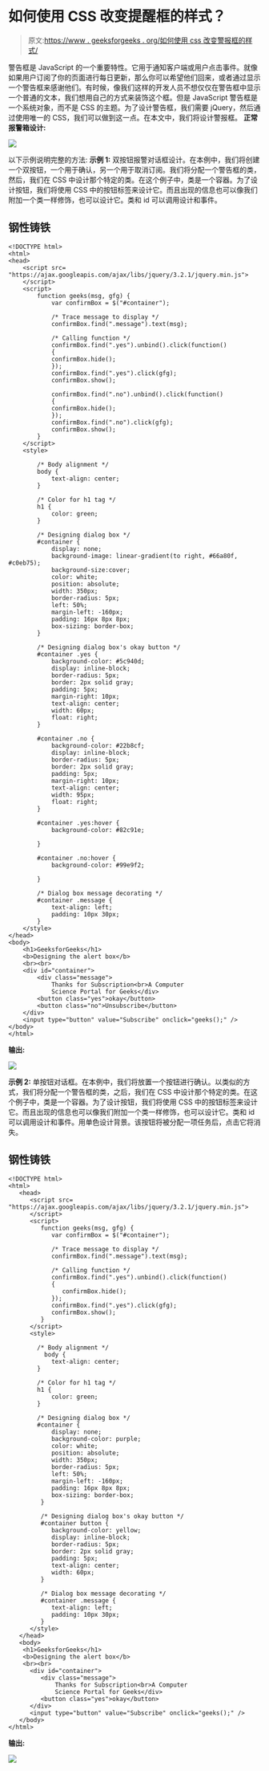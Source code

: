 # 如何使用 CSS 改变提醒框的样式？

> 原文:[https://www . geeksforgeeks . org/如何使用 css 改变警报框的样式/](https://www.geeksforgeeks.org/how-to-change-the-style-of-alert-box-using-css/)

警告框是 JavaScript 的一个重要特性。它用于通知客户端或用户点击事件。就像如果用户订阅了你的页面进行每日更新，那么你可以希望他们回来，或者通过显示一个警告框来感谢他们。有时候，像我们这样的开发人员不想仅仅在警告框中显示一个普通的文本，我们想用自己的方式来装饰这个框。但是 JavaScript 警告框是一个系统对象，而不是 CSS 的主题。为了设计警告框，我们需要 jQuery，然后通过使用唯一的 CSS，我们可以做到这一点。在本文中，我们将设计警报框。
**正常报警箱设计:**

![](img/de8e5b5354eafbf70645bc435bc9ff16.png)

以下示例说明完整的方法:
**示例 1:** 双按钮报警对话框设计。在本例中，我们将创建一个双按钮，一个用于确认，另一个用于取消订阅。我们将分配一个警告框的类，然后，我们在 CSS 中设计那个特定的类。在这个例子中，类是一个容器。为了设计按钮，我们将使用 CSS 中的按钮标签来设计它。而且出现的信息也可以像我们附加一个类一样修饰，也可以设计它。类和 id 可以调用设计和事件。

## 钢性铸铁

```
<!DOCTYPE html>
<html>
<head>
    <script src=
"https://ajax.googleapis.com/ajax/libs/jquery/3.2.1/jquery.min.js">
    </script>
    <script>
        function geeks(msg, gfg) {
            var confirmBox = $("#container");

            /* Trace message to display */
            confirmBox.find(".message").text(msg);

            /* Calling function */
            confirmBox.find(".yes").unbind().click(function()
            {
            confirmBox.hide();
            });
            confirmBox.find(".yes").click(gfg);
            confirmBox.show();

            confirmBox.find(".no").unbind().click(function()
            {
            confirmBox.hide();
            });
            confirmBox.find(".no").click(gfg);
            confirmBox.show();
        }
    </script>
    <style>

        /* Body alignment */    
        body {
            text-align: center;
        }

        /* Color for h1 tag */
        h1 {
            color: green;
        }

        /* Designing dialog box */
        #container {
            display: none;
            background-image: linear-gradient(to right, #66a80f, #c0eb75);
            background-size:cover;
            color: white;
            position: absolute;
            width: 350px;
            border-radius: 5px;
            left: 50%;
            margin-left: -160px;
            padding: 16px 8px 8px;
            box-sizing: border-box;
        }

        /* Designing dialog box's okay button */
        #container .yes {
            background-color: #5c940d;
            display: inline-block;
            border-radius: 5px;
            border: 2px solid gray;
            padding: 5px;
            margin-right: 10px;
            text-align: center;
            width: 60px;
            float: right;
        }

        #container .no {
            background-color: #22b8cf;
            display: inline-block;
            border-radius: 5px;
            border: 2px solid gray;
            padding: 5px;
            margin-right: 10px;
            text-align: center;
            width: 95px;
            float: right;
        }

        #container .yes:hover {
            background-color: #82c91e;

        }

        #container .no:hover {
            background-color: #99e9f2;

        }

        /* Dialog box message decorating */
        #container .message {
            text-align: left;
            padding: 10px 30px;
        }
    </style>
</head>
<body>
    <h1>GeeksforGeeks</h1>
    <b>Designing the alert box</b>
    <br><br>
    <div id="container">
        <div class="message">
            Thanks for Subscription<br>A Computer
            Science Portal for Geeks</div>
        <button class="yes">okay</button>
        <button class="no">Unsubscribe</button>
    </div>
    <input type="button" value="Subscribe" onclick="geeks();" />
</body>
</html>                   
```

**输出:**

![](img/4804412a9ccd3c43e717b66c5f73c9da.png)

**示例 2:** 单按钮对话框。在本例中，我们将放置一个按钮进行确认。以类似的方式，我们将分配一个警告框的类，之后，我们在 CSS 中设计那个特定的类。在这个例子中，类是一个容器。为了设计按钮，我们将使用 CSS 中的按钮标签来设计它。而且出现的信息也可以像我们附加一个类一样修饰，也可以设计它。类和 id 可以调用设计和事件。用单色设计背景。该按钮将被分配一项任务后，点击它将消失。

## 钢性铸铁

```
<!DOCTYPE html>
<html>
   <head>
      <script src=
"https://ajax.googleapis.com/ajax/libs/jquery/3.2.1/jquery.min.js">
      </script>
      <script>
         function geeks(msg, gfg) {
            var confirmBox = $("#container");

            /* Trace message to display */
            confirmBox.find(".message").text(msg);

            /* Calling function */
            confirmBox.find(".yes").unbind().click(function()
            {
               confirmBox.hide();
            });
            confirmBox.find(".yes").click(gfg);
            confirmBox.show();
         }
      </script>
      <style>

        /* Body alignment */     
          body {
            text-align: center;
        }

        /* Color for h1 tag */
        h1 {
            color: green;
        }

        /* Designing dialog box */
        #container {
            display: none;
            background-color: purple;
            color: white;
            position: absolute;
            width: 350px;
            border-radius: 5px;
            left: 50%;
            margin-left: -160px;
            padding: 16px 8px 8px;
            box-sizing: border-box;
         }

         /* Designing dialog box's okay button */
         #container button {
            background-color: yellow;
            display: inline-block;
            border-radius: 5px;
            border: 2px solid gray;
            padding: 5px;
            text-align: center;
            width: 60px;
         }

         /* Dialog box message decorating */
         #container .message {
            text-align: left;
            padding: 10px 30px;
         }
      </style>
   </head>
   <body>
    <h1>GeeksforGeeks</h1>
    <b>Designing the alert box</b>
    <br><br>
      <div id="container">
         <div class="message">
             Thanks for Subscription<br>A Computer
             Science Portal for Geeks</div>
         <button class="yes">okay</button>
      </div>
      <input type="button" value="Subscribe" onclick="geeks();" />
   </body>
</html>   
```

**输出:**

![](img/988c3611d0eca1263808b90ca5040526.png)